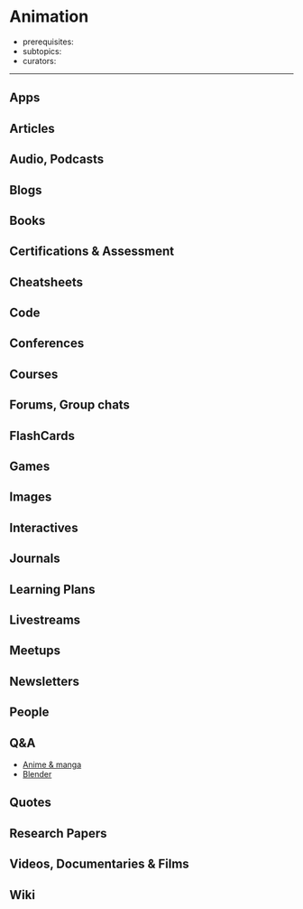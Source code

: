 # Animation

- prerequisites:
- subtopics:
- curators:

------

## Apps

## Articles

## Audio, Podcasts

## Blogs

## Books

## Certifications & Assessment

## Cheatsheets

## Code

## Conferences

## Courses

## Forums, Group chats

## FlashCards

## Games

## Images

## Interactives

## Journals

## Learning Plans

## Livestreams

## Meetups

## Newsletters

## People

## Q&A

- [Anime & manga](http://anime.stackexchange.com)
- [Blender](https://blender.stackexchange.com)

## Quotes

## Research Papers

## Videos, Documentaries & Films

## Wiki
